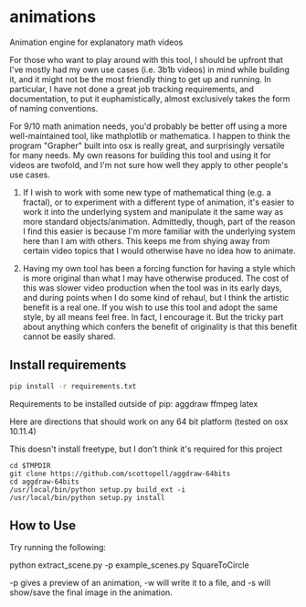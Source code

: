 # animations
Animation engine for explanatory math videos

For those who want to play around with this tool, I should be upfront that I've mostly had my own use cases (i.e. 3b1b videos) in mind while building it, and it might not be the most friendly thing to get up and running.  In particular, I have not done a great job tracking requirements, and documentation, to put it euphamistically, almost exclusively takes the form of naming conventions.

For 9/10 math animation needs, you'd probably be better off using a more well-maintained tool, like mathplotlib or mathematica.  I happen to think the program "Grapher" built into osx is really great, and surprisingly versatile for many needs.  My own reasons for building this tool and using it for videos are twofold, and I'm not sure how well they apply to other people's use cases.

  1) If I wish to work with some new type of mathematical thing (e.g. a fractal), or to experiment with a different type of animation, it's easier to work it into the underlying system and manipulate it the same way as more standard objects/animation.  Admittedly, though, part of the reason I find this easier is because I'm more familiar with the underlying system here than I am with others.  This keeps me from shying away from certain video topics that I would otherwise have no idea how to animate.

  2) Having my own tool has been a forcing function for having a style which is more original than what I may have otherwise produced. The cost of this was slower video production when the tool was in its early days, and during points when I do some kind of rehaul, but I think the artistic benefit is a real one.  If you wish to use this tool and adopt the same style, by all means feel free.  In fact, I encourage it.  But the tricky part about anything which confers the benefit of originality is that this benefit cannot be easily shared.


## Install requirements
```sh
pip install -r requirements.txt
```

Requirements to be installed outside of pip:
aggdraw
ffmpeg
latex

Here are directions that should work on any 64 bit platform (tested on osx
10.11.4)

This doesn't install freetype, but I don't think it's required for this project

```
cd $TMPDIR
git clone https://github.com/scottopell/aggdraw-64bits
cd aggdraw-64bits
/usr/local/bin/python setup.py build_ext -i
/usr/local/bin/python setup.py install
```

## How to Use
Try running the following:

python extract_scene.py -p example_scenes.py SquareToCircle

-p gives a preview of an animation, -w will write it to a file, and -s will show/save the final image in the animation.
